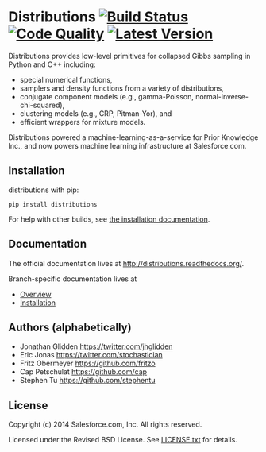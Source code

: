# Distributions [![Build Status](https://travis-ci.org/forcedotcom/distributions.svg?branch=master)](https://travis-ci.org/forcedotcom/distributions) [![Code Quality](http://img.shields.io/scrutinizer/g/forcedotcom/distributions.svg)](https://scrutinizer-ci.com/g/forcedotcom/distributions) [![Latest Version](https://badge.fury.io/py/distributions.svg)](https://pypi.python.org/pypi/distributions)

Distributions provides low-level primitives for
collapsed Gibbs sampling in Python and C++ including:

* special numerical functions,
* samplers and density functions from a variety of distributions,
* conjugate component models (e.g., gamma-Poisson, normal-inverse-chi-squared),
* clustering models (e.g., CRP, Pitman-Yor), and
* efficient wrappers for mixture models.

Distributions powered a machine-learning-as-a-service for Prior Knowledge Inc.,
and now powers machine learning infrastructure at Salesforce.com.


## Installation

distributions with pip:

    pip install distributions

For help with other builds, see
[the installation documentation](http://distributions.readthedocs.org/en/latest/installation.html).


## Documentation

The official documentation lives at http://distributions.readthedocs.org/.

Branch-specific documentation lives at

* [Overview](/doc/overview.rst)
* [Installation](/doc/installation.rst)


## Authors (alphabetically)

* Jonathan Glidden <https://twitter.com/jhglidden>
* Eric Jonas <https://twitter.com/stochastician>
* Fritz Obermeyer <https://github.com/fritzo>
* Cap Petschulat <https://github.com/cap>
* Stephen Tu <https://github.com/stephentu>

## License

Copyright (c) 2014 Salesforce.com, Inc. All rights reserved.

Licensed under the Revised BSD License. See [LICENSE.txt](LICENSE.txt)
for details.
